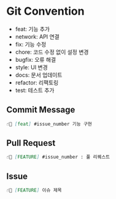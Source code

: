 # Git Convention


- feat: 기능 추가
- network: API 연결
- fix: 기능 수정
- chore: 코드 수정 없이 설정 변경
- bugfix: 오류 해결
- style: UI 변경
- docs: 문서 업데이트
- refactor: 리팩토링
- test: 테스트 추가

## Commit Message

``` markdown
☝🏻 [feat] #issue_number 기능 구현

```

## Pull Request

``` markdown
☝🏻 [FEATURE] #issue_number : 풀 리퀘스트
```

## Issue

``` markdown
☝🏻 [FEATURE] 이슈 제목
```
</aside>
